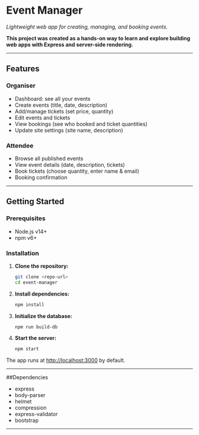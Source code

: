 # Event Manager

_Lightweight web app for creating, managing, and booking events._

**This project was created as a hands-on way to learn and explore building web apps with Express and server-side rendering.**

---

## Features

### Organiser
- Dashboard: see all your events
- Create events (title, date, description)
- Add/manage tickets (set price, quantity)
- Edit events and tickets
- View bookings (see who booked and ticket quantities)
- Update site settings (site name, description)

### Attendee
- Browse all published events
- View event details (date, description, tickets)
- Book tickets (choose quantity, enter name & email)
- Booking confirmation

---

## Getting Started

### Prerequisites

- Node.js v14+
- npm v6+

### Installation

1. **Clone the repository:**
    ```sh
    git clone <repo-url>
    cd event-manager
    ```

2. **Install dependencies:**
    ```sh
    npm install
    ```

3. **Initialize the database:**
    ```sh
    npm run build-db
    ```

4. **Start the server:**
    ```sh
    npm start
    ```

The app runs at [http://localhost:3000](http://localhost:3000) by default.

---

##Dependencies

- express
- body-parser
- helmet
- compression
- express-validator
- bootstrap

---

